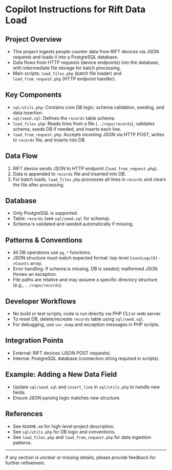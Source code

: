 # Copilot Instructions for Rift Data Load

## Project Overview
- This project ingests people counter data from RIFT devices via JSON requests and loads it into a PostgreSQL database.
- Data flows from HTTP requests (device endpoints) into the database, with intermediate file storage for batch processing.
- Main scripts: `load_files.php` (batch file loader) and `load_from_request.php` (HTTP endpoint handler).

## Key Components
- `sql/utils.php`: Contains core DB logic: schema validation, seeding, and data insertion.
- `sql/seed.sql`: Defines the `records` table schema.
- `load_files.php`: Reads lines from a file (`../repo/records`), validates schema, seeds DB if needed, and inserts each line.
- `load_from_request.php`: Accepts incoming JSON via HTTP POST, writes to `records` file, and inserts into DB.

## Data Flow
1. RIFT device sends JSON to HTTP endpoint (`load_from_request.php`).
2. Data is appended to `records` file and inserted into DB.
3. For batch loads, `load_files.php` processes all lines in `records` and clears the file after processing.

## Database
- Only PostgreSQL is supported.
- Table: `records` (see `sql/seed.sql` for schema).
- Schema is validated and seeded automatically if missing.

## Patterns & Conventions
- All DB operations use `pg_*` functions.
- JSON structure must match expected format: top-level `CountLogs[0]->Counts` array.
- Error handling: If schema is missing, DB is seeded; malformed JSON throws an exception.
- File paths are relative and may assume a specific directory structure (e.g., `../repo/records`).

## Developer Workflows
- No build or test scripts; code is run directly via PHP CLI or web server.
- To reset DB, delete/recreate `records` table using `sql/seed.sql`.
- For debugging, use `var_dump` and exception messages in PHP scripts.

## Integration Points
- External: RIFT devices (JSON POST requests).
- Internal: PostgreSQL database (connection string required in scripts).

## Example: Adding a New Data Field
- Update `sql/seed.sql` and `insert_line` in `sql/utils.php` to handle new fields.
- Ensure JSON parsing logic matches new structure.

## References
- See `README.md` for high-level project description.
- See `sql/utils.php` for DB logic and conventions.
- See `load_files.php` and `load_from_request.php` for data ingestion patterns.

---
If any section is unclear or missing details, please provide feedback for further refinement.
